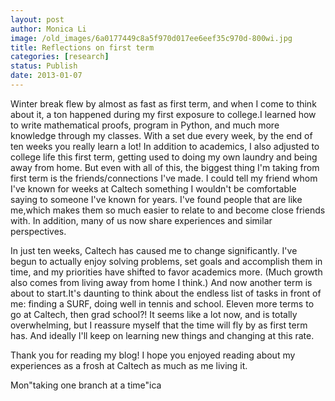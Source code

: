 ```yaml
---
layout: post
author: Monica Li
image: /old_images/6a0177449c8a5f970d017ee6eef35c970d-800wi.jpg
title: Reflections on first term
categories: [research]
status: Publish
date: 2013-01-07
---
```


Winter break flew by almost as fast as first term, and when I come to think about it, a ton happened during my first exposure to college.I learned how to write mathematical proofs, program in Python, and much more knowledge through my classes. With a set due every week, by the end of ten weeks you really learn a lot! In addition to academics, I also adjusted to college life this first term, getting used to doing my own laundry and being away from home. But even with all of this, the biggest thing I'm taking from first term is the friends/connections I've made. I could tell my friend whom I've known for weeks at Caltech something I wouldn't be comfortable saying to someone I've known for years. I've found people that are like me,which makes them so much easier to relate to and become close friends with. In addition, many of us now share experiences and similar perspectives.

In just ten weeks, Caltech has caused me to change significantly. I've begun to actually enjoy solving problems, set goals and accomplish them in time, and my priorities have shifted to favor academics more. (Much growth also comes from living away from home I think.)
And now another term is about to start.It's daunting to think about the endless list of tasks in front of me: finding a SURF, doing well in tennis and school. Eleven more terms to go at Caltech, then grad school?! It seems like a lot now, and is totally overwhelming, but I reassure myself that the time will fly by as first term has. And ideally I'll keep on learning new things and changing at this rate.

Thank you for reading my blog! I hope you enjoyed reading about my experiences as a frosh at Caltech as much as me living it.

Mon"taking one branch at a time"ica


